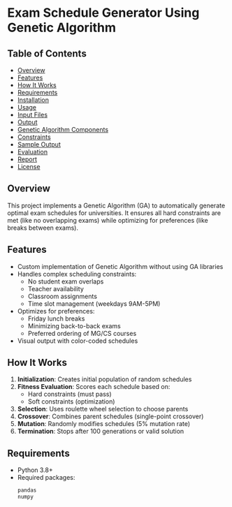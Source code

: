 # Exam Schedule Generator Using Genetic Algorithm

## Table of Contents
- [Overview](#overview)
- [Features](#features)
- [How It Works](#how-it-works)
- [Requirements](#requirements)
- [Installation](#installation)
- [Usage](#usage)
- [Input Files](#input-files)
- [Output](#output)
- [Genetic Algorithm Components](#genetic-algorithm-components)
- [Constraints](#constraints)
- [Sample Output](#sample-output)
- [Evaluation](#evaluation)
- [Report](#report)
- [License](#license)

## Overview
This project implements a Genetic Algorithm (GA) to automatically generate optimal exam schedules for universities. It ensures all hard constraints are met (like no overlapping exams) while optimizing for preferences (like breaks between exams).

## Features
- Custom implementation of Genetic Algorithm without using GA libraries
- Handles complex scheduling constraints:
  - No student exam overlaps
  - Teacher availability
  - Classroom assignments
  - Time slot management (weekdays 9AM-5PM)
- Optimizes for preferences:
  - Friday lunch breaks
  - Minimizing back-to-back exams
  - Preferred ordering of MG/CS courses
- Visual output with color-coded schedules

## How It Works
1. **Initialization**: Creates initial population of random schedules
2. **Fitness Evaluation**: Scores each schedule based on:
   - Hard constraints (must pass)
   - Soft constraints (optimization)
3. **Selection**: Uses roulette wheel selection to choose parents
4. **Crossover**: Combines parent schedules (single-point crossover)
5. **Mutation**: Randomly modifies schedules (5% mutation rate)
6. **Termination**: Stops after 100 generations or valid solution

## Requirements
- Python 3.8+
- Required packages:
  ```bash
  pandas
  numpy
